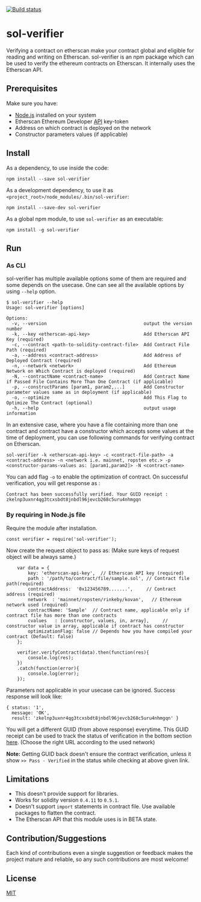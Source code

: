 [![Build status](https://travis-ci.com/Aniket-Engg/sol-verifier.svg?branch=master)](https://travis-ci.com/Aniket-Engg/sol-verifier)

# sol-verifier
Verifying a contract on etherscan make your contract global and eligible for reading and writing on Etherscan. sol-verifier is an npm package which can be used to verify the ethereum contracts on Etherscan. It internally uses the Etherscan API.

## Prerequisites
Make sure you have:
* [Node.js](https://nodejs.org/en/) installed on your system
* Etherscan Ethereum Developer [API](https://etherscan.io/apis) key-token
* Address on which contract is deployed on the network
* Constructor parameters values (if applicable)

## Install
As a dependency, to use inside the code:
```
npm install --save sol-verifier
```
As a development dependency, to use it as `<project_root>/node_modules/.bin/sol-verifier`:
```
npm install --save-dev sol-verifier
```
As a global npm module, to use `sol-verifier` as an executable:
```
npm install -g sol-verifier
```

## Run

### As CLI
sol-verifier has multiple available options some of them are required and some depends on the usecase. One can see all the available options by using `--help` option.
```
$ sol-verifier --help
Usage: sol-verifier [options]

Options:
  -v, --version                                    output the version number
  -k, --key <etherscan-api-key>                    Add Etherscan API Key (required)
  -c, --contract <path-to-solidity-contract-file>  Add Contract File Path (required)
  -a, --address <contract-address>                 Add Address of Deployed Contract (required)
  -n, --network <network>                          Add Ethereum Network on Which Contract is deployed (required)
  -N, --contractName <contract-name>               Add Contract Name if Passed File Contains More Than One Contract (if applicable)
  -p, --constructParams [param1, param2,...]       Add Constructor parameter values same as in deployment (if applicable)
  -o, --optimize                                   Add This Flag to Optimize The Contract (optional)
  -h, --help                                       output usage information 
```
In an extensive case, where you have a file containing more than one contract and contract have a constructor which accepts some values at the time of deployment, you can use following commands for verifying contract on Etherscan. 
```
sol-verifier -k <etherscan-api-key> -c <contract-file-path> -a <contract-address> -n <network i.e. mainnet, ropsten etc.> -p <constructor-params-values as: [param1,param2]> -N <contract-name>
```
You can add flag `-o` to enable the optimization of contract. On successful verification, you will get response as :
```
Contract has been successfully verified. Your GUID receipt : zkelnp3uxnr4qg3tcxsbdt8jnbdl96jevcb268c5uru4nhmgqn
```

### By requiring in Node.js file
Require the module after installation.
```
const verifier = require('sol-verifier');
```
Now create the request object to pass as: (Make sure keys of request object will be always same.)
```
    var data = {
        key: 'etherscan-api-key',  // Etherscan API key (required)
        path : '/path/to/contract/file/sample.sol', // Contract file path(required)
        contractAddress:  '0x123456789.......',     // Contract address (required)
        network  : 'mainnet/ropsten/rinkeby/kovan',   // Ethereum network used (required)
        contractName: 'Sample'  // Contract name, applicable only if contract file has more than one contracts
        cvalues   : [constructor, values, in, array],     // constructor value in array, applicable if contract has constructor
        optimizationFlag: false // Depends how you have compiled your contract (Default: false)
    };

    verifier.verifyContract(data).then(function(res){
        console.log(res);
    })
    .catch(function(error){
        console.log(error);
    });
```
Parameters not applicable in your usecase can be ignored. Success response will look like:
```
{ status: '1',
  message: 'OK',
  result: 'zkelnp3uxnr4qg3tcxsbdt8jnbdl96jevcb268c5uru4nhmgqn' }
```
You will get a different GUID (from above response) everytime. This GUID receipt can be used to track the status of verification in the bottom section [here](https://etherscan.io/sourcecode-demo.html). (Choose the right URL according to the used network)

**Note:** Getting GUID back doesn't ensure the contract verification, unless it show `>> Pass - Verified` in the status while checking at above given link.
## Limitations

* This doesn't provide support for libraries.
* Works for solidity version `0.4.11` to `0.5.1`.
* Doesn't support `import` statements in contract file. Use available packages to flatten the contract.
* The Etherscan API that this module uses is in BETA state.

## Contribution/Suggestions
Each kind of contributions even a single suggestion or feedback makes the project mature and reliable, so any such contributions are most welcome!

## License
[MIT](https://github.com/Aniket-Engg/sol-verifier/blob/master/LICENSE)
